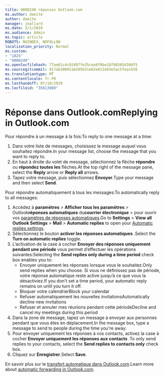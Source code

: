 ```yaml
---
title: 9000240 réponses Outlook.com
ms.author: daeite
author: daeite
manager: joallard
ms.date: 3/1/2019
ms.audience: Admin
ms.topic: article
ROBOTS: NOINDEX, NOFOLLOW
localization_priority: Normal
ms.custom:
- "1825"
- "9000240"
ms.openlocfilehash: 77ae61c4c92497fe35cea8f0be18f90385d38df5
ms.sourcegitcommit: 017ab30091ab205b31e62e611443e3ac5feac658
ms.translationtype: MT
ms.contentlocale: fr-FR
ms.lasthandoff: 07/10/2019
ms.locfileid: "35613988"
---
```

# <a name="replying-in-outlookcom"></a><span data-ttu-id="5a063-102">Réponse dans Outlook.com</span><span class="sxs-lookup"><span data-stu-id="5a063-102">Replying in Outlook.com</span></span>

<span data-ttu-id="5a063-103">Pour répondre à un message à la fois:</span><span class="sxs-lookup"><span data-stu-id="5a063-103">To reply to one message at a time:</span></span>

1. <span data-ttu-id="5a063-104">Dans votre liste de messages, choisissez le message auquel vous souhaitez répondre.</span><span class="sxs-lookup"><span data-stu-id="5a063-104">In your message list, choose the message that you want to reply to.</span></span>
2. <span data-ttu-id="5a063-105">En haut à droite du volet de message, sélectionnez la flèche **répondre** ou **répondez toutes les** flèches.</span><span class="sxs-lookup"><span data-stu-id="5a063-105">At the top right of the message pane, select the **Reply** arrow or **Reply all** arrows.</span></span>
3. <span data-ttu-id="5a063-106">Tapez votre message, puis sélectionnez **Envoyer**.</span><span class="sxs-lookup"><span data-stu-id="5a063-106">Type your message and then select **Send**.</span></span>

<span data-ttu-id="5a063-107">Pour répondre automatiquement à tous les messages:</span><span class="sxs-lookup"><span data-stu-id="5a063-107">To automatically reply to all messages:</span></span>

1. <span data-ttu-id="5a063-108">Accédez à **paramètres** > **Afficher tous les paramètres** > Outlook**réponses automatiques** du**courrier électronique** > pour ouvrir vos [paramètres de réponses automatiques](https://outlook.live.com/mail/options/mail/automaticReplies).</span><span class="sxs-lookup"><span data-stu-id="5a063-108">Go to **Settings** > **View all Outlook Settings** > **Mail** > **Automatic replies** to open your [Automatic replies settings](https://outlook.live.com/mail/options/mail/automaticReplies).</span></span>
2. <span data-ttu-id="5a063-109">Sélectionnez le bouton **activer les réponses automatiques** .</span><span class="sxs-lookup"><span data-stu-id="5a063-109">Select the **Turn on automatic replies** toggle.</span></span>
3. <span data-ttu-id="5a063-110">L’activation de la case à cocher **Envoyer des réponses uniquement pendant une période** vous permet d’effectuer les opérations suivantes:</span><span class="sxs-lookup"><span data-stu-id="5a063-110">Selecting the **Send replies only during a time period** check box enables you to:</span></span>
    - <span data-ttu-id="5a063-111">Envoyer uniquement les réponses lorsque vous le souhaitez.</span><span class="sxs-lookup"><span data-stu-id="5a063-111">Only send replies when you choose.</span></span> <span data-ttu-id="5a063-112">Si vous ne définissez pas de période, votre réponse automatique reste active jusqu’à ce que vous la désactiviez.</span><span class="sxs-lookup"><span data-stu-id="5a063-112">If you don't set a time period, your automatic reply remains on until you turn it off.</span></span>
    - <span data-ttu-id="5a063-113">Bloquer votre calendrier</span><span class="sxs-lookup"><span data-stu-id="5a063-113">Block your calendar</span></span>
    - <span data-ttu-id="5a063-114">Refuser automatiquement les nouvelles invitations</span><span class="sxs-lookup"><span data-stu-id="5a063-114">Automatically decline new invitations</span></span>
    - <span data-ttu-id="5a063-115">Refuser et annuler mes réunions pendant cette période</span><span class="sxs-lookup"><span data-stu-id="5a063-115">Decline and cancel my meetings during this period</span></span>
4. <span data-ttu-id="5a063-116">Dans la zone de message, tapez un message à envoyer aux personnes pendant que vous êtes en déplacement.</span><span class="sxs-lookup"><span data-stu-id="5a063-116">In the message box, type a message to send to people during the time you're away.</span></span>
5. <span data-ttu-id="5a063-117">Pour envoyer uniquement les réponses à vos contacts, activez la case à cocher **Envoyer uniquement les réponses aux contacts** .</span><span class="sxs-lookup"><span data-stu-id="5a063-117">To only send replies to your contacts, select the **Send replies to contacts only** check box.</span></span>
6. <span data-ttu-id="5a063-118">Cliquez sur **Enregistrer**.</span><span class="sxs-lookup"><span data-stu-id="5a063-118">Select **Save**.</span></span>

<span data-ttu-id="5a063-119">En savoir plus sur le [transfert automatique dans Outlook.com](https://support.office.com/article/14614626-9855-48dc-a986-dec81d07b1a0?wt.mc_id=Office_Outlook_com_Alchemy).</span><span class="sxs-lookup"><span data-stu-id="5a063-119">Learn more about [automatic forwarding in Outlook.com](https://support.office.com/article/14614626-9855-48dc-a986-dec81d07b1a0?wt.mc_id=Office_Outlook_com_Alchemy).</span></span>